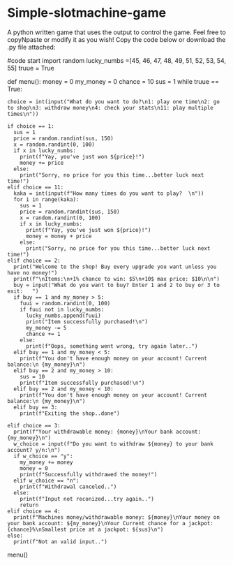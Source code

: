 # Simple-slotmachine-game
A python written game that uses the output to control the game. Feel free to copyNpaste or modify it as you wish!
Copy the code below or download the .py file attached:


#code start
import random
lucky_numbs =[45, 46, 47, 48, 49, 51, 52, 53, 54, 55]
truue = True

def menu():
  money = 0
  my_money = 0
  chance = 10
  sus = 1
  while truue == True:

    choice = int(input("What do you want to do?\n1: play one time\n2: go to shop\n3: withdraw money\n4: check your stats\n11: play multiple times\n"))

    if choice == 1:
      sus = 1
      price = random.randint(sus, 150)
      x = random.randint(0, 100)
      if x in lucky_numbs:
        print(f"Yay, you've just won ${price}!")
        money += price
      else:
        print("Sorry, no price for you this time...better luck next time!")
    elif choice == 11:
      kaka = int(input(f"How many times do you want to play?  \n"))
      for i in range(kaka):
        sus = 1
        price = random.randint(sus, 150)
        x = random.randint(0, 100)
        if x in lucky_numbs:
          print(f"Yay, you've just won ${price}!")
          money = money + price
        else:
          print("Sorry, no price for you this time...better luck next time!")
    elif choice == 2:
      print("Welcome to the shop! Buy every upgrade you want unless you have no money!")
      print(f"\nItems:\n+1% chance to win: $5\n+10$ max price: $10\n\n")
      buy = input("What do you want to buy? Enter 1 and 2 to buy or 3 to exit:   ")
      if buy == 1 and my_money > 5:
        fuui = random.randint(0, 100)
        if fuui not in lucky_numbs:
          lucky_numbs.append(fuui)
          print("Item successfully purchased!\n")
          my_money -= 5
          chance += 1
        else:
          print(f"Oops, something went wrong, try again later..")
      elif buy == 1 and my_money < 5:
        print(f"You don't have enough money on your account! Current balance:\n {my_money}\n")
      elif buy == 2 and my_money > 10:
        sus = 10
        print(f"Item successfully purchased!\n")
      elif buy == 2 and my_money < 10:
        print(f"You don't have enough money on your account! Current balance:\n {my_money}\n")
      elif buy == 3:
        print(f"Exiting the shop..done")

    elif choice == 3:
      print(f"Your withdrawable money: {money}\nYour bank account: {my_money}\n")
      w_choice = input(f"Do you want to withdraw ${money} to your bank account? y/n:\n")
      if w_choice == "y":
        my_money += money
        money = 0
        print(f"Successfully withdrawed the money!")
      elif w_choice == "n":
        print(f"Withdrawal canceled..")
      else:
        print(f"Input not reconized...try again..")
        return
    elif choice == 4:
      print(f"Machines money/withdrawable money: ${money}\nYour money on your bank account: ${my_money}\nYour Current chance for a jackpot: {chance}%\nSmallest price at a jackpot: ${sus}\n")
    else:
      print(f"Not an valid input..")
menu()

